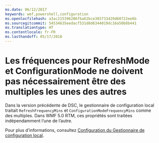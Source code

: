 ```yaml
---
ms.date: 06/12/2017
keywords: wmf,powershell,configuration
ms.openlocfilehash: a3ac215396206fba62bce303733429d60722ee6b
ms.sourcegitcommit: 54534635eedacf531d8d6344019dc16a50b8b441
ms.translationtype: HT
ms.contentlocale: fr-FR
ms.lasthandoff: 05/17/2018
---
```

# <a name="frequencies-for-refreshmode-and-configurationmode-dont-need-to-be-multiples-of-each-other"></a>Les fréquences pour RefreshMode et ConfigurationMode ne doivent pas nécessairement être des multiples les unes des autres

Dans la version précédente de DSC, le gestionnaire de configuration local traitait `RefreshFrequencyMins` et `ConfigurationModeFrequencyMins` comme des multiples. Dans WMF 5.0 RTM, ces propriétés sont traitées indépendamment l’une de l’autre.

Pour plus d’informations, consultez [Configuration du Gestionnaire de configuration local](https://msdn.microsoft.com/powershell/dsc/metaconfig).
